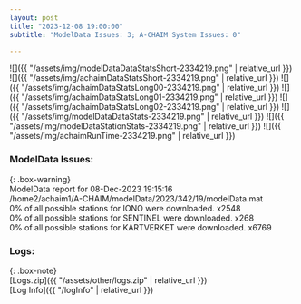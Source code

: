 ```yaml
---
layout: post
title: "2023-12-08 19:00:00"
subtitle: "ModelData Issues: 3; A-CHAIM System Issues: 0"

---
```


![]({{ "/assets/img/modelDataDataStatsShort-2334219.png" | relative_url }})
![]({{ "/assets/img/achaimDataStatsShort-2334219.png" | relative_url }})
![]({{ "/assets/img/achaimDataStatsLong00-2334219.png" | relative_url }})
![]({{ "/assets/img/achaimDataStatsLong01-2334219.png" | relative_url }})
![]({{ "/assets/img/achaimDataStatsLong02-2334219.png" | relative_url }})
![]({{ "/assets/img/modelDataDataStats-2334219.png" | relative_url }})
![]({{ "/assets/img/modelDataStationStats-2334219.png" | relative_url }})
![]({{ "/assets/img/achaimRunTime-2334219.png" | relative_url }})


### ModelData Issues:  
  
{: .box-warning}  
 ModelData report for 08-Dec-2023 19:15:16   
 /home2/achaim1/A-CHAIM/modelData/2023/342/19/modelData.mat   
 0% of all possible stations for IONO were downloaded. x2548   
 0% of all possible stations for SENTINEL were downloaded. x268   
 0% of all possible stations for KARTVERKET were downloaded. x6769   
  


### Logs:  
  
{: .box-note}  
[Logs.zip]({{ "/assets/other/logs.zip" | relative_url }})  
[Log Info]({{ "/logInfo" | relative_url }})  
